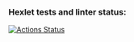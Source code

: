 ### Hexlet tests and linter status:
[![Actions Status](https://github.com/Edmon86/frontend-project-44/actions/workflows/hexlet-check.yml/badge.svg)](https://github.com/Edmon86/frontend-project-44/actions)